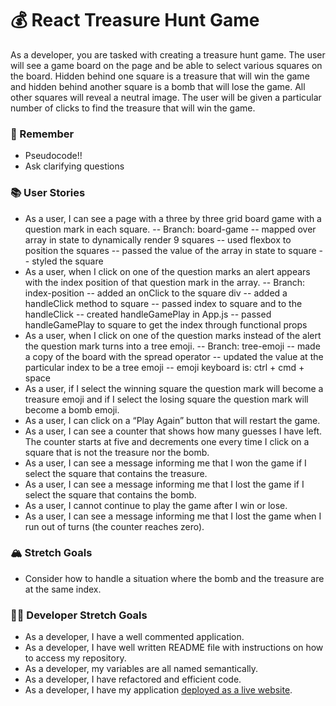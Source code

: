 # 💰 React Treasure Hunt Game

As a developer, you are tasked with creating a treasure hunt game. The user will see a game board on the page and be able to select various squares on the board. Hidden behind one square is a treasure that will win the game and hidden behind another square is a bomb that will lose the game. All other squares will reveal a neutral image. The user will be given a particular number of clicks to find the treasure that will win the game.

### 🤔 Remember

- Pseudocode!!
- Ask clarifying questions

### 📚 User Stories

- As a user, I can see a page with a three by three grid board game with a question mark in each square.
  -- Branch: board-game
  -- mapped over array in state to dynamically render 9 squares
  -- used flexbox to position the squares
  -- passed the value of the array in state to square
  -- styled the square
- As a user, when I click on one of the question marks an alert appears with the index position of that question mark in the array.
  -- Branch: index-position
  -- added an onClick to the square div
  -- added a handleClick method to square
  -- passed index to square and to the handleClick
  -- created handleGamePlay in App.js
  -- passed handleGamePlay to square to get the index through functional props
- As a user, when I click on one of the question marks instead of the alert the question mark turns into a tree emoji.
  -- Branch: tree-emoji
  -- made a copy of the board with the spread operator
  -- updated the value at the particular index to be a tree emoji
  -- emoji keyboard is: ctrl + cmd + space
- As a user, if I select the winning square the question mark will become a treasure emoji and if I select the losing square the question mark will become a bomb emoji.
- As a user, I can click on a “Play Again” button that will restart the game.
- As a user, I can see a counter that shows how many guesses I have left. The counter starts at five and decrements one every time I click on a square that is not the treasure nor the bomb.
- As a user, I can see a message informing me that I won the game if I select the square that contains the treasure.
- As a user, I can see a message informing me that I lost the game if I select the square that contains the bomb.
- As a user, I cannot continue to play the game after I win or lose.
- As a user, I can see a message informing me that I lost the game when I run out of turns (the counter reaches zero).

### 🏔 Stretch Goals

- Consider how to handle a situation where the bomb and the treasure are at the same index.

### 👩‍💻 Developer Stretch Goals

- As a developer, I have a well commented application.
- As a developer, I have well written README file with instructions on how to access my repository.
- As a developer, my variables are all named semantically.
- As a developer, I have refactored and efficient code.
- As a developer, I have my application [deployed as a live website](https://render.com/docs/deploy-create-react-app).
